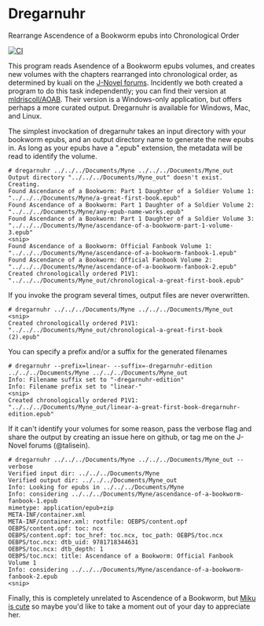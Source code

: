 # Dregarnuhr

Rearrange Ascendence of a Bookworm epubs into Chronological Order

[![CI](https://github.com/talisein/dregarnuhr/actions/workflows/main.yml/badge.svg)](https://github.com/talisein/dregarnuhr/actions/workflows/main.yml)

This program reads Asendence of a Bookworm epubs volumes, and creates new
volumes with the chapters rearranged into chronological order, as determined by
kuali on the [J-Novel
forums](https://forums.j-novel.club/topic/5036/alternate-reading-order). Incidently
we both created a program to do this task independently; you can find their
version at [mldriscoll/AOAB](https://github.com/mldriscoll/AOAB/). Their version
is a Windows-only application, but offers perhaps a more curated
output. Dregarnuhr is available for Windows, Mac, and Linux.

The simplest invockation of dregarnuhr takes an input directory with your
bookworm epubs, and an output directory name to generate the new epubs in. As
long as your epubs have a ".epub" extension, the metadata will be read to
identify the volume.

```
# dregarnuhr ../../../Documents/Myne ../../../Documents/Myne_out
Output directory "../../../Documents/Myne_out" doesn't exist. Creating.
Found Ascendance of a Bookworm: Part 1 Daughter of a Soldier Volume 1: "../../../Documents/Myne/a-great-first-book.epub"
Found Ascendance of a Bookworm: Part 1 Daughter of a Soldier Volume 2: "../../../Documents/Myne/any-epub-name-works.epub"
Found Ascendance of a Bookworm: Part 1 Daughter of a Soldier Volume 3: "../../../Documents/Myne/ascendance-of-a-bookworm-part-1-volume-3.epub"
<snip>
Found Ascendance of a Bookworm: Official Fanbook Volume 1: "../../../Documents/Myne/ascendance-of-a-bookworm-fanbook-1.epub"
Found Ascendance of a Bookworm: Official Fanbook Volume 2: "../../../Documents/Myne/ascendance-of-a-bookworm-fanbook-2.epub"
Created chronologically ordered P1V1: "../../../Documents/Myne_out/chronological-a-great-first-book.epub"

```

If you invoke the program several times, output files are never overwritten.
```
# dregarnuhr ../../../Documents/Myne ../../../Documents/Myne_out
<snip>
Created chronologically ordered P1V1: "../../../Documents/Myne_out/chronological-a-great-first-book (2).epub"
```

You can specify a prefix and/or a suffix for the generated filenames

```
# dregarnuhr --prefix=linear- --suffix=-dregarnuhr-edition ../../../Documents/Myne ../../../Documents/Myne_out
Info: Filename suffix set to "-dregarnuhr-edition"
Info: Filename prefix set to "linear-"
<snip>
Created chronologically ordered P1V1: "../../../Documents/Myne_out/linear-a-great-first-book-dregarnuhr-edition.epub"
```

If it can't identify your volumes for some reason, pass the verbose flag and
share the output by creating an issue here on github, or tag me on the J-Novel
forums (@talisein).

```
# dregarnuhr ../../../Documents/Myne ../../../Documents/Myne_out --verbose
Verified input dir: ../../../Documents/Myne
Verified output dir: ../../../Documents/Myne_out
Info: Looking for epubs in ../../../Documents/Myne
Info: considering ../../../Documents/Myne/ascendance-of-a-bookworm-fanbook-1.epub
mimetype: application/epub+zip
META-INF/container.xml
META-INF/container.xml: rootfile: OEBPS/content.opf
OEBPS/content.opf: toc: ncx
OEBPS/content.opf: toc_href: toc.ncx, toc_path: OEBPS/toc.ncx
OEBPS/toc.ncx: dtb_uid: 9781718344631
OEBPS/toc.ncx: dtb_depth: 1
OEBPS/toc.ncx: title: Ascendance of a Bookworm: Official Fanbook Volume 1
Info: considering ../../../Documents/Myne/ascendance-of-a-bookworm-fanbook-2.epub
<snip>

```

Finally, this is completely unrelated to Ascendence of a Bookworm, but [Miku is
cute](https://youtu.be/GrH3OrZU6Ek) so maybe you'd like to take a moment out of
your day to appreciate her.

